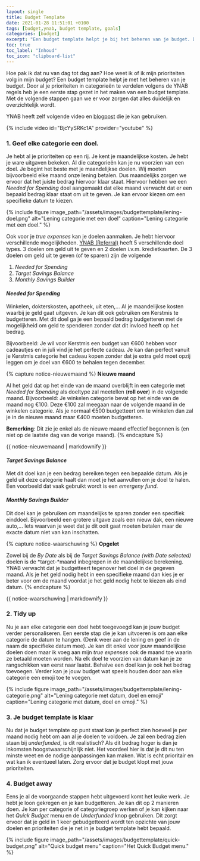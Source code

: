 ```yaml
---
layout: single
title: Budget Template
date: 2021-01-28 11:51:01 +0100
tags: [budget,ynab, budget template, goals]
categories: [budget]
excerpt: "Een budget template helpt je bij het beheren van je budget. Door te prioriteren heb je een eerste stap gezet in het maken van een budget template."
toc: true
toc_label: "Inhoud"
toc_icon: "clipboard-list"
---
```

Hoe pak ik dat nu van dag tot dag aan? Hoe weet ik of ik mijn prioriteiten volg in mijn budget?
Een budget template helpt je met het beheren van je budget. Door al je prioriteiten in categorieën te verdelen volgens de YNAB regels heb je een eerste stap gezet in het maken van een budget template.
Met de volgende stappen gaan we er voor zorgen dat alles duidelijk en overzichtelijk wordt.

YNAB heeft zelf volgende video en [blogpost](https://www.youneedabudget.com/how-to-create-a-budget-template/) die je kan gebruiken.

{% include video id="BjcYySRKc1A" provider="youtube" %}

### 1. Geef elke categorie een doel.

Je hebt al je prioriteiten op een rij. Je kent je maandelijkse kosten. Je hebt je ware uitgaven bekeken. Al die categorieën kan je nu voorzien van een doel.
Je begint het beste met je maandelijkse doelen. Wij moeten bijvoorbeeld elke maand onze lening betalen. Dus maandelijks zorgen we ervoor dat het juiste bedrag hiervoor klaar staat. Hiervoor hebben we een *Needed for Spending* doel aangemaakt dat elke maand verwacht dat er een bepaald bedrag klaar staat om uit te geven. Je kan ervoor kiezen om een specifieke datum te kiezen.

{% include figure image_path="/assets/images/budgettemplate/lening-doel.png" alt="Lening categorie met een doel" caption="Lening categorie met een doel." %}

Ook voor je *true expenses* kan je doelen aanmaken. Je hebt hiervoor verschillende mogelijkheden.
[YNAB (Referral)](https://ynab.com/referral/?ref=nK4-awM84GDPqxy7&utm_source=customer_referral) heeft  5 verschillende doel types. 3 doelen om geld uit te geven en 2 doelen i.v.m. kredietkaarten.
De 3 doelen om geld uit te geven (of te sparen) zijn de volgende
1. *Needed for Spending*
2. *Target Savings Balance*
3. *Monthly Savings Builder*

#### *Needed for Spending*
Winkelen, dokterskosten, apotheek, uit eten,… Al je maandelijkse kosten waarbij je geld gaat uitgeven. Je kan dit ook gebruiken om Kerstmis te budgetteren. Met dit doel ga je een bepaald bedrag budgetteren met de mogelijkheid om geld te spenderen zonder dat dit invloed heeft op het bedrag. 

Bijvoorbeeld: Je wil voor Kerstmis een budget van €600 hebben voor cadeautjes en in juli vind je het perfecte cadeau. Je kan dan perfect vanuit je Kerstmis categorie het cadeau kopen zonder dat je extra geld moet opzij leggen om je doel van €600 te behalen tegen december.


{% capture notice-nieuwemaand %}
**Nieuwe maand**

Al het geld dat op het einde van de maand overblijft in een categorie met *Needed for Spending* als doeltype zal meetellen (**roll over**) in de volgende maand.
Bijvoorbeeld: Je winkelen categorie bevat op het einde van de maand nog €100. Deze €100 zal meegaan naar de volgende maand in de winkelen categorie. Als je normaal €500 budgetteert om te winkelen dan zal je in de nieuwe maand maar €400 moeten budgetteren.

**Bemerking**: Dit zie je enkel als de nieuwe maand effectief begonnen is (en niet op de laatste dag van de vorige maand).
{% endcapture %}
<div class="notice--warning">{{ notice-nieuwemaand | markdownify }}</div>

#### *Target Savings Balance*
Met dit doel kan je een bedrag bereiken tegen een bepaalde datum. Als je geld uit deze categorie haalt dan moet je het aanvullen om je doel te halen. Een voorbeeld dat vaak gebruikt wordt is een *emergeny fund*.

#### *Monthly Savings Builder*
Dit doel kan je gebruiken om maandelijks te sparen zonder een specifiek einddoel. Bijvoorbeeld een grotere uitgave zoals een nieuw dak, een nieuwe auto,… Iets waarvan je weet dat je dit ooit gaat moeten betalen maar de exacte datum niet van kan inschatten.

{% capture notice-waarschuwing %}
**Opgelet**

Zowel bij de *By Date* als bij de *Target Savings Balance (with Date selected)* doelen is de *target-*maand inbegrepen in de maandelijkse berekening. YNAB verwacht dat je budgetteert tegenover het doel in de gegeven maand. Als je het geld nodig hebt in een specifieke maand dan kies je er beter voor om de maand voordat je het geld nodig hebt te kiezen als eind datum.
{% endcapture %}
<div class="notice--warning">{{ notice-waarschuwing | markdownify }}</div>

### 2. Tidy up

Nu je aan elke categorie een doel hebt toegevoegd kan je jouw budget verder personaliseren.
Een eerste stap die je kan uitvoeren is om aan elke categorie de datum te hangen. (Denk weer aan de lening en geef in de naam de specifieke datum mee). Je kan dit enkel voor jouw maandelijkse doelen doen maar ik voeg aan mijn *true expenses* ook de maand toe waarin ze betaald moeten worden.
Na elk doel te voorzien van datum kan je ze rangschikken van eerst naar laatst.
Behalve een doel kan je ook het bedrag toevoegen.
Verder kan je jouw budget wat speels houden door aan elke categorie een emoji toe te voegen.

{% include figure image_path="/assets/images/budgettemplate/lening-categorie.png" alt="Lening categorie met datum, doel en emoji" caption="Lening categorie met datum, doel en emoji." %}


### 3. Je budget template is klaar

Nu dat je budget template op punt staat kan je perfect zien hoeveel je per maand nodig hebt om aan al je doelen te voldoen.
Je zal een bedrag zien staan bij *underfunded*, is dit realistisch? Als dit bedrag hoger is dan je inkomsten hoogstwaarschijnlijk niet. Het voordeel hier is dat je dit nu ten minste weet en de nodige aanpassingen kan maken. Wat is echt prioritair en wat kan ik eventueel laten.
Zorg ervoor dat je budget klopt met jouw prioriteiten.

### 4. Budget away

Eens je al de voorgaande stappen hebt uitgevoerd komt het leuke werk. Je hebt je loon gekregen en je kan budgetteren. Je kan dit op 2 manieren doen. Je kan per categorie of categoriegroep werken of je kan kijken naar het *Quick Budget* menu en de *Underfunded* knop gebruiken. Dit zorgt ervoor dat je geld in 1 keer gebudgetteerd wordt ten opzichte van jouw doelen en prioriteiten die je net in je budget template hebt bepaald.

{% include figure image_path="/assets/images/budgettemplate/quick-budget.png" alt="Quick budget menu" caption="Het Quick Budget menu." %}